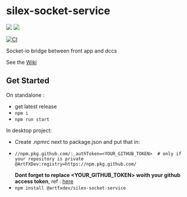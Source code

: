 # silex-socket-service
![](https://img.shields.io/badge/JavaScript-323330?style=for-the-badge&logo=javascript&logoColor=F7DF1E)
![](https://img.shields.io/badge/Node.js-43853D?style=for-the-badge&logo=node.js&logoColor=white)

[![CI](https://github.com/ArtFXDev/silex-socket-service/actions/workflows/mocha.yml/badge.svg)](https://github.com/ArtFXDev/silex-socket-service/actions/workflows/mocha.yml)


Socket-io bridge between front app and dccs

See the [Wiki](https://github.com/ArtFXDev/silex-socket-service/wiki)

## Get Started
On standalone : 
 - get latest release
 - ``` npm i ```
 - ``` npm run start ```

In desktop project:
  - Create .npmrc next to package.json and put that in:
  - ```
    //npm.pkg.github.com/:_authToken=<YOUR_GITHUB_TOKEN>  # only if your repository is private
    @ArtFXDev:registry=https://npm.pkg.github.com/
    ```
    **Dont forget to replace <YOUR_GITHUB_TOKEN> woith your github access token**, ref : [here](https://docs.github.com/en/packages/working-with-a-github-packages-registry/working-with-the-npm-registry)
  - ``` npm install @artfxdev/silex-socket-service ```
